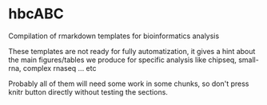 # hbcABC
Compilation of rmarkdown templates for bioinformatics analysis

These templates are not ready for fully automatization,
it gives a hint about the main figures/tables we produce
for specific analysis like chipseq, small-rna, complex rnaseq ... etc

Probably all of them will need some work in some chunks, so don't 
press knitr button directly without testing the sections.
